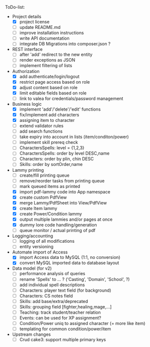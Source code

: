 ToDo-list:
 - Project details
   - [x] project license
   - [ ] update README.md
   - [ ] improve installation instructions
   - [ ] write API documentation
   - [ ] integrate DB Migrations into composer.json ?
 - REST interface
   - [ ] after 'add' redirect to the new entity
   - [ ] render exceptions as JSON
   - [ ] implement filtering of lists
 - Authorization
   - [x] add authenticate/login/logout
   - [x] restrict page access based on role
   - [x] adjust content based on role
   - [x] limit editable fields based on role
   - [ ] link to valea for credentials/password management
 - Business logic
   - [x] implement 'add'/'delete'/'edit' functions
   - [x] fix/implement add characters
   - [x] assigning item to character
   - [ ] extend validator rules
   - [ ] add search functions
   - [ ] take expiry into account in lists (item/conditon/power)
   - [ ] implement skill prereq check
   - [ ] CharactersSpells: level = {1,2,3}
   - [ ] CharactersSpells: order by level DESC,name
   - [ ] Characters: order by plin, chin DESC
   - [ ] Skills: order by sortOrder,name
 - Lammy printing
   - [ ] create/fill printing queue
   - [ ] remove/reorder tasks from printing queue
   - [ ] mark queued items as printed
   - [x] import pdf-lammy code into App namespace
   - [x] create custom PdfView
   - [x] merge Lammy/PdfSheet into View/PdfView
   - [x] create Item lammy
   - [x] create Power/Condition lammy
   - [x] output multiple lammies and/or pages at once
   - [x] dummy lore code handling/generation
   - [ ] queue monitor / actual printing of pdf
 - Logging/accounting
   - [ ] logging of all modifications
   - [ ] entity versioning
 - Automate import of Access
   - [x] import Access data to MySQL (1:1, no conversion)
   - [x] convert MySQL imported data to database layout
 - Data model (for v2)
   - [ ] performance analysis of queries
   - [ ] rename 'Spells' to ... ? ('Casting', 'Domain', 'School', ?)
   - [ ] add individual spell descriptions
   - [ ] Characters: player text field (for background)
   - [ ] Characters: CS notes field
   - [ ] Skills: add base/extra/deprecated
   - [ ] Skills: grouping field [fighter,healing,mage,...]
   - [ ] Teaching: track student/teacher relation
   - [ ] Events: can be used for XP assignment?
   - [ ] Condition/Power uniq to assigned character (= more like item)
   - [ ] templating for common condition/power/item
 - Upstream changes
   - [ ] Crud cake3: support multiple primary keys
